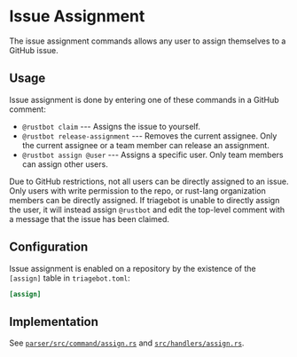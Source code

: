 # Issue Assignment

The issue assignment commands allows any user to assign themselves to a GitHub issue.

## Usage

Issue assignment is done by entering one of these commands in a GitHub comment:

* `@rustbot claim` --- Assigns the issue to yourself.
* `@rustbot release-assignment` --- Removes the current assignee.
  Only the current assignee or a team member can release an assignment.
* `@rustbot assign @user` --- Assigns a specific user.
  Only team members can assign other users.

Due to GitHub restrictions, not all users can be directly assigned to an issue.
Only users with write permission to the repo, or rust-lang organization members can be directly assigned.
If triagebot is unable to directly assign the user, it will instead assign `@rustbot` and edit the top-level comment with a message that the issue has been claimed.

## Configuration

Issue assignment is enabled on a repository by the existence of the `[assign]` table in `triagebot.toml`:

```toml
[assign]
```

## Implementation

See [`parser/src/command/assign.rs`](https://github.com/rust-lang/triagebot/blob/HEAD/parser/src/command/assign.rs) and [`src/handlers/assign.rs`](https://github.com/rust-lang/triagebot/blob/HEAD/src/handlers/assign.rs).
